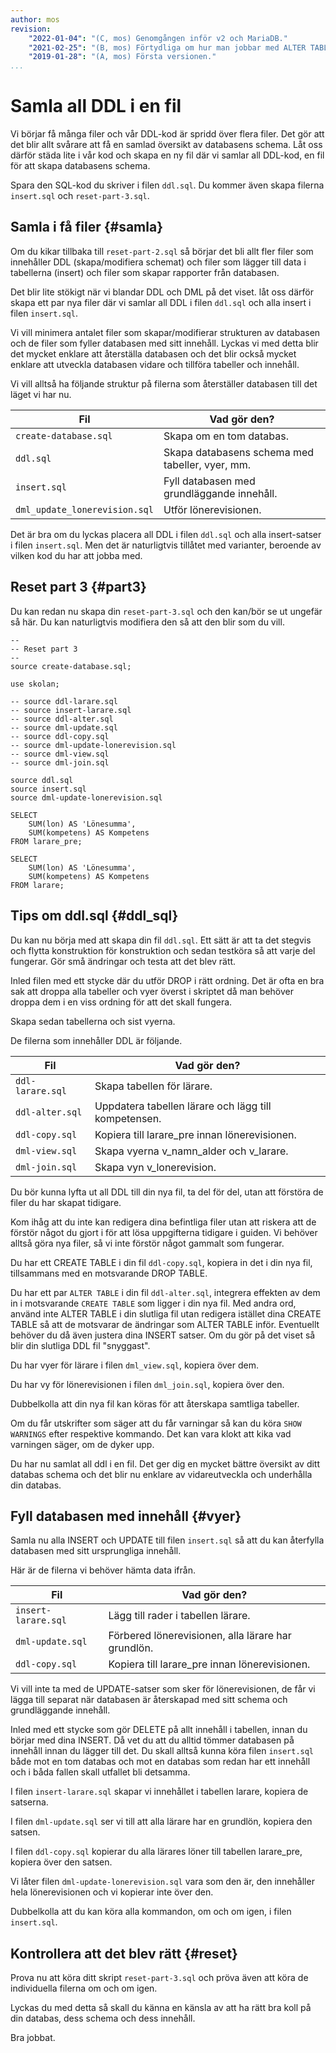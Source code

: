 ```yaml
---
author: mos
revision:
    "2022-01-04": "(C, mos) Genomgången inför v2 och MariaDB."
    "2021-02-25": "(B, mos) Förtydliga om hur man jobbar med ALTER TABLE."
    "2019-01-28": "(A, mos) Första versionen."
...
```

Samla all DDL i en fil
==================================

Vi börjar få många filer och vår DDL-kod är spridd över flera filer. Det gör att det blir allt svårare att få en samlad översikt av databasens schema. Låt oss därför städa lite i vår kod och skapa en ny fil där vi samlar all DDL-kod, en fil för att skapa databasens schema.

Spara den SQL-kod du skriver i filen `ddl.sql`. Du kommer även skapa filerna `insert.sql` och `reset-part-3.sql`.



Samla i få filer {#samla}
----------------------------------

Om du kikar tillbaka till `reset-part-2.sql` så börjar det bli allt fler filer som innehåller DDL (skapa/modifiera schemat) och filer som lägger till data i tabellerna (insert) och filer som skapar rapporter från databasen.

Det blir lite stökigt när vi blandar DDL och DML på det viset. låt oss därför skapa ett par nya filer där vi samlar all DDL i filen `ddl.sql` och alla insert i filen `insert.sql`.

Vi vill minimera antalet filer som skapar/modifierar strukturen av databasen och de filer som fyller databasen med sitt innehåll. Lyckas vi med detta blir det mycket enklare att återställa databasen och det blir också mycket enklare att utveckla databasen vidare och tillföra tabeller och innehåll.

Vi vill alltså ha följande struktur på filerna som återställer databasen till det läget vi har nu.

| Fil                     | Vad gör den?         |
|-------------------------|----------------------|
| `create-database.sql`   | Skapa om en tom databas. |
| `ddl.sql`               | Skapa databasens schema med tabeller, vyer, mm. |
| `insert.sql`            | Fyll databasen med grundläggande innehåll. |
| `dml_update_lonerevision.sql`  | Utför lönerevisionen. |

Det är bra om du lyckas placera all DDL i filen `ddl.sql` och alla insert-satser i filen `insert.sql`. Men det är naturligtvis tillåtet med varianter, beroende av vilken kod du har att jobba med.



Reset part 3 {#part3}
----------------------------------

Du kan redan nu skapa din `reset-part-3.sql` och den kan/bör se ut ungefär så här. Du kan naturligtvis modifiera den så att den blir som du vill.

```text
--
-- Reset part 3
--
source create-database.sql;

use skolan;

-- source ddl-larare.sql
-- source insert-larare.sql
-- source ddl-alter.sql
-- source dml-update.sql
-- source ddl-copy.sql
-- source dml-update-lonerevision.sql
-- source dml-view.sql
-- source dml-join.sql

source ddl.sql
source insert.sql
source dml-update-lonerevision.sql

SELECT
    SUM(lon) AS 'Lönesumma',
    SUM(kompetens) AS Kompetens
FROM larare_pre;

SELECT
    SUM(lon) AS 'Lönesumma',
    SUM(kompetens) AS Kompetens
FROM larare;
```



Tips om ddl.sql {#ddl_sql}
----------------------------------

Du kan nu börja med att skapa din fil `ddl.sql`. Ett sätt är att ta det stegvis och flytta konstruktion för konstruktion och sedan testköra så att varje del fungerar. Gör små ändringar och testa att det blev rätt.

Inled filen med ett stycke där du utför DROP i rätt ordning. Det är ofta en bra sak att droppa alla tabeller och vyer överst i skriptet då man behöver droppa dem i en viss ordning för att det skall fungera.

Skapa sedan tabellerna och sist vyerna.

De filerna som innehåller DDL är följande.

| Fil                     | Vad gör den?         |
|-------------------------|----------------------|
| `ddl-larare.sql`        | Skapa tabellen för lärare. |
| `ddl-alter.sql`         | Uppdatera tabellen lärare och lägg till kompetensen. |
| `ddl-copy.sql`          | Kopiera till larare_pre innan lönerevisionen. |
| `dml-view.sql`          | Skapa vyerna v_namn_alder och v_larare. |
| `dml-join.sql`          | Skapa vyn v_lonerevision. |

Du bör kunna lyfta ut all DDL till din nya fil, ta del för del, utan att förstöra de filer du har skapat tidigare.

Kom ihåg att du inte kan redigera dina befintliga filer utan att riskera att de förstör något du gjort i för att lösa uppgifterna tidigare i guiden. Vi behöver alltså göra nya filer, så vi inte förstör något gammalt som fungerar.

Du har ett CREATE TABLE i din fil `ddl-copy.sql`, kopiera in det i din nya fil, tillsammans med en motsvarande DROP TABLE.

Du har ett par `ALTER TABLE` i din fil `ddl-alter.sql`, integrera effekten av dem in i motsvarande `CREATE TABLE` som ligger i din nya fil. Med andra ord, använd inte ALTER TABLE i din slutliga fil utan redigera istället dina CREATE TABLE så att de motsvarar de ändringar som ALTER TABLE inför. Eventuellt behöver du då även justera dina INSERT satser. Om du gör på det viset så blir din slutliga DDL fil "snyggast".

Du har vyer för lärare i filen `dml_view.sql`, kopiera över dem.

Du har vy för lönerevisionen i filen `dml_join.sql`, kopiera över den.

Dubbelkolla att din nya fil kan köras för att återskapa samtliga tabeller.

Om du får utskrifter som säger att du får varningar så kan du köra `SHOW WARNINGS` efter respektive kommando. Det kan vara klokt att kika vad varningen säger, om de dyker upp.

Du har nu samlat all ddl i en fil. Det ger dig en mycket bättre översikt av ditt databas schema och det blir nu enklare av vidareutveckla och underhålla din databas.



Fyll databasen med innehåll {#vyer}
----------------------------------

Samla nu alla INSERT och UPDATE till filen `insert.sql` så att du kan återfylla databasen med sitt ursprungliga innehåll.

Här är de filerna vi behöver hämta data ifrån.

| Fil                     | Vad gör den?         |
|-------------------------|----------------------|
| `insert-larare.sql` | Lägg till rader i tabellen lärare. |
| `dml-update.sql`        | Förbered lönerevisionen, alla lärare har grundlön. |
| `ddl-copy.sql`          | Kopiera till larare_pre innan lönerevisionen. |

Vi vill inte ta med de UPDATE-satser som sker för lönerevisionen, de får vi lägga till separat när databasen är återskapad med sitt schema och grundläggande innehåll.

Inled med ett stycke som gör DELETE på allt innehåll i tabellen, innan du börjar med dina INSERT. Då vet du att du alltid tömmer databasen på innehåll innan du lägger till det. Du skall alltså kunna köra filen `insert.sql` både mot en tom databas och mot en databas som redan har ett innehåll och i båda fallen skall utfallet bli detsamma.

I filen `insert-larare.sql` skapar vi innehållet i tabellen larare, kopiera de satserna.

I filen `dml-update.sql` ser vi till att alla lärare har en grundlön, kopiera den satsen.

I filen `ddl-copy.sql` kopierar du alla lärares löner till tabellen larare_pre, kopiera över den satsen.

Vi låter filen `dml-update-lonerevision.sql` vara som den är, den innehåller hela lönerevisionen och vi kopierar inte över den.

Dubbelkolla att du kan köra alla kommandon, om och om igen, i filen `insert.sql`.



Kontrollera att det blev rätt {#reset}
----------------------------------

Prova nu att köra ditt skript `reset-part-3.sql` och pröva även att köra de individuella filerna om och om igen.

Lyckas du med detta så skall du känna en känsla av att ha rätt bra koll på din databas, dess schema och dess innehåll.

Bra jobbat.



<!--
Detta bör numer inte inträffa.

Kontrollera reset av databasen {#setupkontr}
----------------------------------

Låt oss nu kontrollera att det går att återskapa databasen med din senaste variant av bash-skriptet `reset_part2.bash`.

Det är troligt att du råkar på följande fel i filen `ddl.sql`.

> "ERROR 1217 (23000) at line 10: Cannot delete or update a parent row: a foreign key constraint fails"

Det handlar om i vilken ordning som tabellerna droppas. Ditt skript försöker droppa tabellen larare, men den är numer länkad till tabellen kurstillfalle och kan inte droppas så längs som kopplingen finns.

Det går att lösa genom att droppa alla tabeller överst i `ddl.sql`, i rätt ordning, det vore en lösning. Men vi vill nu samla all DDL i en och samma fil istället.
-->
